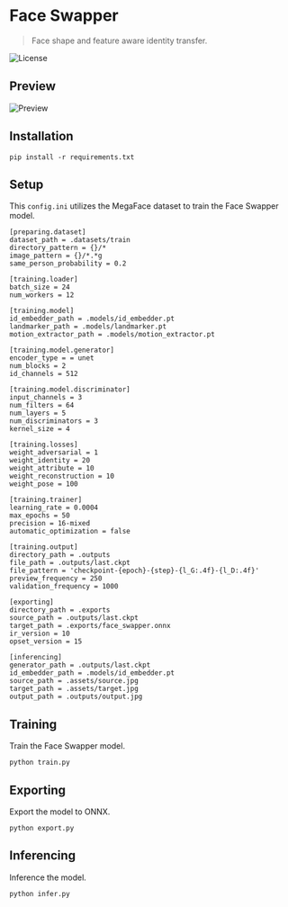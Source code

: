 Face Swapper
============

> Face shape and feature aware identity transfer.

![License](https://img.shields.io/badge/license-ResearchRAIL--M-red)


Preview
-------

![Preview](https://raw.githubusercontent.com/facefusion/facefusion-labs/next/.github/previews/face_swapper.png?sanitize=true)


Installation
------------

```
pip install -r requirements.txt
```


Setup
-----

This `config.ini` utilizes the MegaFace dataset to train the Face Swapper model.

```
[preparing.dataset]
dataset_path = .datasets/train
directory_pattern = {}/*
image_pattern = {}/*.*g
same_person_probability = 0.2
```

```
[training.loader]
batch_size = 24
num_workers = 12
```

```
[training.model]
id_embedder_path = .models/id_embedder.pt
landmarker_path = .models/landmarker.pt
motion_extractor_path = .models/motion_extractor.pt
```

```
[training.model.generator]
encoder_type = = unet
num_blocks = 2
id_channels = 512
```

```
[training.model.discriminator]
input_channels = 3
num_filters = 64
num_layers = 5
num_discriminators = 3
kernel_size = 4
```

```
[training.losses]
weight_adversarial = 1
weight_identity = 20
weight_attribute = 10
weight_reconstruction = 10
weight_pose = 100
```

```
[training.trainer]
learning_rate = 0.0004
max_epochs = 50
precision = 16-mixed
automatic_optimization = false
```

```
[training.output]
directory_path = .outputs
file_path = .outputs/last.ckpt
file_pattern = 'checkpoint-{epoch}-{step}-{l_G:.4f}-{l_D:.4f}'
preview_frequency = 250
validation_frequency = 1000
```

```
[exporting]
directory_path = .exports
source_path = .outputs/last.ckpt
target_path = .exports/face_swapper.onnx
ir_version = 10
opset_version = 15
```

```
[inferencing]
generator_path = .outputs/last.ckpt
id_embedder_path = .models/id_embedder.pt
source_path = .assets/source.jpg
target_path = .assets/target.jpg
output_path = .outputs/output.jpg
```


Training
--------

Train the Face Swapper model.

```
python train.py
```


Exporting
---------

Export the model to ONNX.

```
python export.py
```


Inferencing
-----------

Inference the model.

```
python infer.py
```
